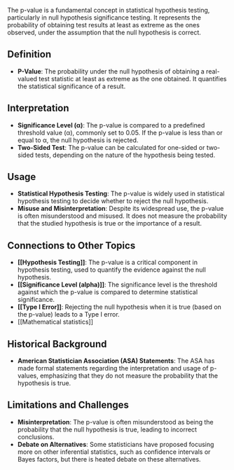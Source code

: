 The p-value is a fundamental concept in statistical hypothesis testing, particularly in null hypothesis significance testing. It represents the probability of obtaining test results at least as extreme as the ones observed, under the assumption that the null hypothesis is correct.

## Definition

- **P-Value**: The probability under the null hypothesis of obtaining a real-valued test statistic at least as extreme as the one obtained. It quantifies the statistical significance of a result.

## Interpretation

- **Significance Level (α)**: The p-value is compared to a predefined threshold value (α), commonly set to 0.05. If the p-value is less than or equal to α, the null hypothesis is rejected.
- **Two-Sided Test**: The p-value can be calculated for one-sided or two-sided tests, depending on the nature of the hypothesis being tested.

## Usage

- **Statistical Hypothesis Testing**: The p-value is widely used in statistical hypothesis testing to decide whether to reject the null hypothesis.
- **Misuse and Misinterpretation**: Despite its widespread use, the p-value is often misunderstood and misused. It does not measure the probability that the studied hypothesis is true or the importance of a result.

## Connections to Other Topics

- **[[Hypothesis Testing]]**: The p-value is a critical component in hypothesis testing, used to quantify the evidence against the null hypothesis.
- **[[Significance Level (alpha)]]**: The significance level is the threshold against which the p-value is compared to determine statistical significance.
- **[[Type I Error]]**: Rejecting the null hypothesis when it is true (based on the p-value) leads to a Type I error.
- [[Mathematical statistics]]

## Historical Background

- **American Statistician Association (ASA) Statements**: The ASA has made formal statements regarding the interpretation and usage of p-values, emphasizing that they do not measure the probability that the hypothesis is true.

## Limitations and Challenges

- **Misinterpretation**: The p-value is often misunderstood as being the probability that the null hypothesis is true, leading to incorrect conclusions.
- **Debate on Alternatives**: Some statisticians have proposed focusing more on other inferential statistics, such as confidence intervals or Bayes factors, but there is heated debate on these alternatives.